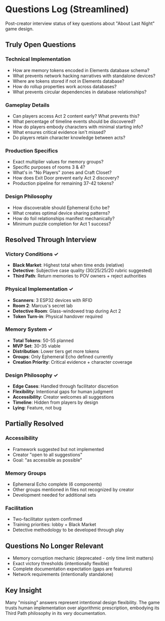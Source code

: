 # Questions Log (Streamlined)

Post-creator interview status of key questions about "About Last Night" game design.

## Truly Open Questions

### Technical Implementation
- How are memory tokens encoded in Elements database schema?
- What prevents network hacking narratives with standalone devices?
- Where are tokens stored if not in Elements database?
- How do rollup properties work across databases?
- What prevents circular dependencies in database relationships?

### Gameplay Details
- Can players access Act 2 content early? What prevents this?
- What percentage of timeline events should be discovered?
- How do players embody characters with minimal starting info?
- What ensures critical evidence isn't missed?
- Do players retain character knowledge between acts?

### Production Specifics
- Exact multiplier values for memory groups?
- Specific purposes of rooms 3 & 4?
- What's in "No Players" zones and Craft Closet?
- How does Exit Door prevent early Act 2 discovery?
- Production pipeline for remaining 37-42 tokens?

### Design Philosophy
- How discoverable should Ephemeral Echo be?
- What creates optimal device sharing patterns?
- How do foil relationships manifest mechanically?
- Minimum puzzle completion for Act 1 success?

## Resolved Through Interview

### Victory Conditions ✓
- **Black Market**: Highest total when time ends (relative)
- **Detective**: Subjective case quality (30/25/25/20 rubric suggested)
- **Third Path**: Return memories to POV owners + reject authorities

### Physical Implementation ✓
- **Scanners**: 3 ESP32 devices with RFID
- **Room 2**: Marcus's secret lab
- **Detective Room**: Glass-windowed trap during Act 2
- **Token Turn-in**: Physical handover required

### Memory System ✓
- **Total Tokens**: 50-55 planned
- **MVP Set**: 30-35 viable
- **Distribution**: Lower tiers get more tokens
- **Groups**: Only Ephemeral Echo defined currently
- **Creation Priority**: Critical evidence + character coverage

### Design Philosophy ✓
- **Edge Cases**: Handled through facilitator discretion
- **Flexibility**: Intentional gaps for human judgment
- **Accessibility**: Creator welcomes all suggestions
- **Timeline**: Hidden from players by design
- **Lying**: Feature, not bug

## Partially Resolved

### Accessibility
- Framework suggested but not implemented
- Creator "open to all suggestions"
- Goal: "as accessible as possible"

### Memory Groups
- Ephemeral Echo complete (6 components)
- Other groups mentioned in files not recognized by creator
- Development needed for additional sets

### Facilitation
- Two-facilitator system confirmed
- Training priorities: lobby + Black Market
- Detective methodology to be developed through play

## Questions No Longer Relevant

- Memory corruption mechanic (deprecated - only time limit matters)
- Exact victory thresholds (intentionally flexible)
- Complete documentation expectation (gaps are features)
- Network requirements (intentionally standalone)

## Key Insight

Many "missing" answers represent intentional design flexibility. The game trusts human implementation over algorithmic prescription, embodying its Third Path philosophy in its very documentation.